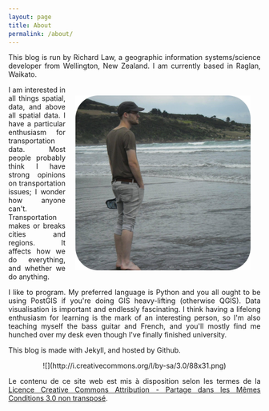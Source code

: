 ```yaml
---
layout: page
title: About
permalink: /about/
---
```


<div style="text-align: justify; text-justify: inter-word">
<p>This blog is run by Richard Law, a geographic information systems/science developer from Wellington, New Zealand. I am currently based in Raglan, Waikato.</p>

<img style="margin: 20px; float: right" src="/assets/profile.png">

<p>I am interested in all things spatial, data, and above all spatial data.  I have a particular enthusiasm for transportation data. Most people probably think I have strong opinions on transportation issues; I wonder how anyone can't. Transportation makes or breaks cities and regions. It affects how we do everything, and whether we do anything.</p>

<p>I like to program. My preferred language is Python and you all ought to be using PostGIS if you're doing GIS heavy-lifting (otherwise QGIS). Data visualisation is important and endlessly fascinating. I think having a lifelong enthusiasm for learning is the mark of an interesting person, so I'm also teaching myself the bass guitar and French, and you'll mostly find me hunched over my desk even though I've finally finished university.</p>

<p>This blog is made with Jekyll, and hosted by Github.</p>
</div>

<center>
![](http://i.creativecommons.org/l/by-sa/3.0/88x31.png)
</center>

<div style="text-align: justify; text-justify: inter-word">
<p>Le contenu de ce site web est mis à disposition selon les termes de la <a href="http://creativecommons.org/licenses/by-sa/3.0/deed.en">Licence Creative Commons Attribution - Partage dans les Mêmes Conditions 3.0 non transposé</a>.</p></div>
